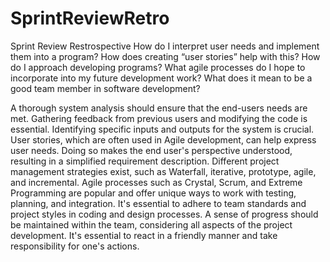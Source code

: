 # SprintReviewRetro
Sprint Review Restrospective
How do I interpret user needs and implement them into a program? How does creating “user stories” help with this?
How do I approach developing programs? What agile processes do I hope to incorporate into my future development work?
What does it mean to be a good team member in software development?

A thorough system analysis should ensure that the end-users needs are met. Gathering feedback from previous users and modifying the code is essential. Identifying specific inputs and outputs for the system is crucial. User stories, which are often used in Agile development, can help express user needs. Doing so makes the end user's perspective understood, resulting in a simplified requirement description. Different project management strategies exist, such as Waterfall, iterative, prototype, agile, and incremental. Agile processes such as Crystal, Scrum, and Extreme Programming are popular and offer unique ways to work with testing, planning, and integration. It's essential to adhere to team standards and project styles in coding and design processes. A sense of progress should be maintained within the team, considering all aspects of the project development. It's essential to react in a friendly manner and take responsibility for one's actions.
